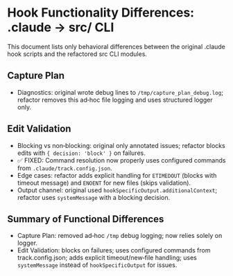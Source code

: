 # Hook Functionality Differences: .claude → src/ CLI

This document lists only behavioral differences between the original .claude hook scripts and the refactored src CLI modules.

## Capture Plan
- Diagnostics: original wrote debug lines to `/tmp/capture_plan_debug.log`; refactor removes this ad‑hoc file logging and uses structured logger only.

## Edit Validation
- Blocking vs non‑blocking: original only annotated issues; refactor blocks edits with `{ decision: 'block' }` on failures.
- ✅ FIXED: Command resolution now properly uses configured commands from `.claude/track.config.json`.
- Edge cases: refactor adds explicit handling for `ETIMEDOUT` (blocks with timeout message) and `ENOENT` for new files (skips validation).
- Output channel: original used `hookSpecificOutput.additionalContext`; refactor uses `systemMessage` with a blocking decision.

## Summary of Functional Differences
- Capture Plan: removed ad‑hoc `/tmp` debug logging; now relies solely on logger.
- Edit Validation: blocks on failures; uses configured commands from track.config.json; adds explicit timeout/new‑file handling; uses `systemMessage` instead of `hookSpecificOutput` for issues.

